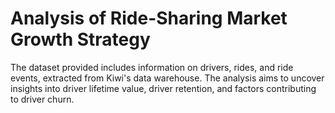 # Analysis of Ride-Sharing Market Growth Strategy
The dataset provided includes information on drivers, rides, and ride events, extracted from Kiwi's data warehouse. The analysis aims to uncover insights into driver lifetime value, driver retention, and factors contributing to driver churn.
